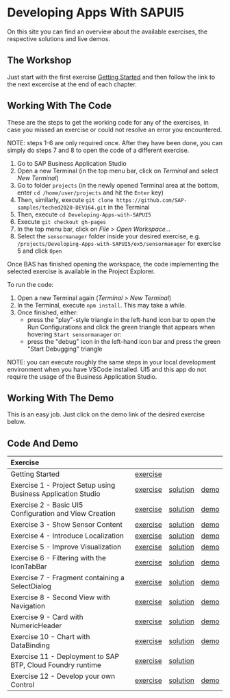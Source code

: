 # Developing Apps With SAPUI5
On this site you can find an overview about the available exercises, the respective solutions and live demos.

## The Workshop
Just start with the first exercise [Getting Started](https://github.com/SAP-samples/teched2020-DEV164/tree/master/exercises/ex0/README.md) and then follow the link to the next excercise at the end of each chapter.

## Working With The Code

These are the steps to get the working code for any of the exercises, in case you missed an exercise or could not resolve an error you encountered.

NOTE: steps 1-6 are only required once. After they have been done, you can simply do steps 7 and 8 to open the code of a different exercise.

1. Go to SAP Business Application Studio
2. Open a new Terminal (in the top menu bar, click on *Terminal* and select *New Terminal*)
3. Go to folder `projects` (in the newly opened Terminal area at the bottom, enter `cd /home/user/projects` and hit the `Enter` key)
4. Then, similarly, execute `git clone https://github.com/SAP-samples/teched2020-DEV164.git` in the Terminal
5. Then, execute `cd Developing-Apps-with-SAPUI5`
6. Execute `git checkout gh-pages`
7. In the top menu bar, click on *File* > *Open Workspace...*
8. Select the `sensormanager` folder inside your desired exercise, e.g. `/projects/Developing-Apps-with-SAPUI5/ex5/sensormanager` for exercise 5 and click `Open`

Once BAS has finished opening the workspace, the code implementing the selected exercise is available in the Project Explorer.

To run the code:
1. Open a new Terminal again (*Terminal* > *New Terminal*)
2. In the Terminal, execute `npm install`. This may take a while.
3. Once finished, either:
    - press the "play"-style triangle in the left-hand icon bar to open the Run Configurations and click the green triangle that appears when hovering `Start sensormanager` or:
    - press the "debug" icon in the left-hand icon bar and press the green "Start Debugging" triangle

NOTE: you can execute roughly the same steps in your local development environment when you have VSCode installed. UI5 and this app do not require the usage of the Business Application Studio.


## Working With The Demo
This is an easy job. Just click on the demo link of the desired exercise below.

## Code And Demo

| Exercise | | | |
| :--- | --- | --- | --- |
| Getting Started | [exercise](https://github.com/SAP-samples/teched2020-DEV164/tree/master/exercises/ex0/README.md) | | |
| Exercise 1 - Project Setup using Business Application Studio | [exercise](https://github.com/SAP-samples/teched2020-DEV164/tree/master/exercises/ex1/README.md) | [solution](https://github.com/SAP-samples/teched2020-DEV164/tree/gh-pages/ex1/) | [demo](https://dirkelko.github.io/Developing-Apps-with-SAPUI5/ex1/sensormanager/webapp/index.html) |
| Exercise 2 - Basic UI5 Configuration and View Creation | [exercise](https://github.com/SAP-samples/teched2020-DEV164/tree/master/exercises/ex2/README.md) | [solution](https://github.com/SAP-samples/teched2020-DEV164/tree/gh-pages/ex2/) | [demo](https://dirkelko.github.io/Developing-Apps-with-SAPUI5/ex2/sensormanager/webapp/index.html) |
| Exercise 3 - Show Sensor Content | [exercise](https://github.com/SAP-samples/teched2020-DEV164/tree/master/exercises/ex3/README.md) | [solution](https://github.com/SAP-samples/teched2020-DEV164/tree/gh-pages/ex3/) | [demo](https://dirkelko.github.io/Developing-Apps-with-SAPUI5/ex3/sensormanager/webapp/index.html) |
| Exercise 4 - Introduce Localization | [exercise](https://github.com/SAP-samples/teched2020-DEV164/tree/master/exercises/ex4/README.md) | [solution](https://github.com/SAP-samples/teched2020-DEV164/tree/gh-pages/ex4/) | [demo](https://dirkelko.github.io/Developing-Apps-with-SAPUI5/ex4/sensormanager/webapp/index.html) |
| Exercise 5 - Improve Visualization | [exercise](https://github.com/SAP-samples/teched2020-DEV164/tree/master/exercises/ex5/README.md) | [solution](https://github.com/SAP-samples/teched2020-DEV164/tree/gh-pages/ex5/) | [demo](https://dirkelko.github.io/Developing-Apps-with-SAPUI5/ex5/sensormanager/webapp/index.html) |
| Exercise 6 - Filtering with the IconTabBar | [exercise](https://github.com/SAP-samples/teched2020-DEV164/tree/master/exercises/ex6/README.md) | [solution](https://github.com/SAP-samples/teched2020-DEV164/tree/gh-pages/ex6/) | [demo](https://dirkelko.github.io/Developing-Apps-with-SAPUI5/ex6/sensormanager/webapp/index.html) |
| Exercise 7 - Fragment containing a SelectDialog | [exercise](https://github.com/SAP-samples/teched2020-DEV164/tree/master/exercises/ex7/README.md) | [solution](https://github.com/SAP-samples/teched2020-DEV164/tree/gh-pages/ex7/) | [demo](https://dirkelko.github.io/Developing-Apps-with-SAPUI5/ex7/sensormanager/webapp/index.html) |
| Exercise 8 - Second View with Navigation | [exercise](https://github.com/SAP-samples/teched2020-DEV164/tree/master/exercises/ex8/README.md) | [solution](https://github.com/SAP-samples/teched2020-DEV164/tree/gh-pages/ex8/) | [demo](https://dirkelko.github.io/Developing-Apps-with-SAPUI5/ex8/sensormanager/webapp/index.html) |
| Exercise 9 - Card with NumericHeader | [exercise](https://github.com/SAP-samples/teched2020-DEV164/tree/master/exercises/ex9/README.md) | [solution](https://github.com/SAP-samples/teched2020-DEV164/tree/gh-pages/ex9/) | [demo](https://dirkelko.github.io/Developing-Apps-with-SAPUI5/ex9/sensormanager/webapp/index.html) |
| Exercise 10 - Chart with DataBinding | [exercise](https://github.com/SAP-samples/teched2020-DEV164/tree/master/exercises/ex10/README.md) | [solution](https://github.com/SAP-samples/teched2020-DEV164/tree/gh-pages/ex10/) | [demo](https://dirkelko.github.io/Developing-Apps-with-SAPUI5/ex10/sensormanager/webapp/index.html) |
| Exercise 11 - Deployment to SAP BTP, Cloud Foundry runtime | [exercise](https://github.com/SAP-samples/teched2020-DEV164/tree/master/exercises/ex11/README.md) | [solution](https://github.com/SAP-samples/teched2020-DEV164/tree/gh-pages/ex11/TechEd2020) | |
| Exercise 12 - Develop your own Control | [exercise](https://github.com/SAP-samples/teched2020-DEV164/tree/master/exercises/ex12/README.md) | [solution](https://github.com/SAP-samples/teched2020-DEV164/tree/gh-pages/ex12/) | [demo](https://dirkelko.github.io/Developing-Apps-with-SAPUI5/ex12/sensormanager/webapp/index.html) |
